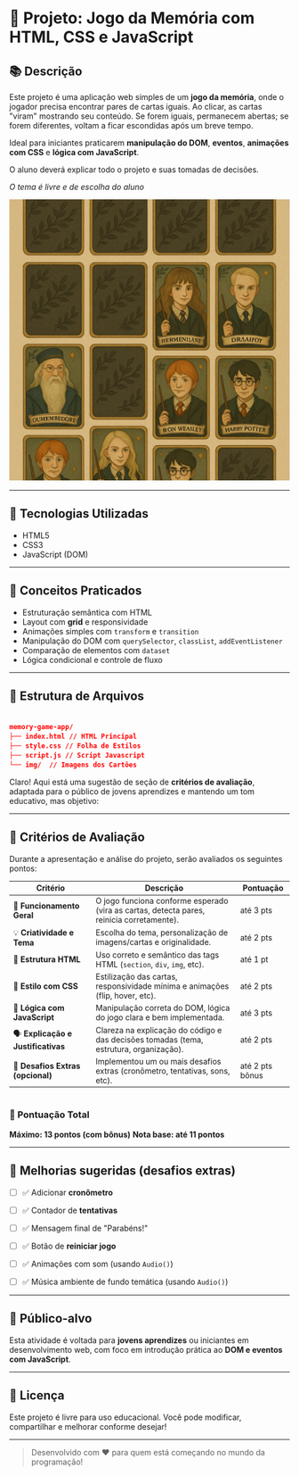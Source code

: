 # 🧠 Projeto: Jogo da Memória com HTML, CSS e JavaScript

## 📚 Descrição

Este projeto é uma aplicação web simples de um **jogo da memória**, onde o jogador precisa encontrar pares de cartas iguais. Ao clicar, as cartas "viram" mostrando seu conteúdo. Se forem iguais, permanecem abertas; se forem diferentes, voltam a ficar escondidas após um breve tempo.

Ideal para iniciantes praticarem **manipulação do DOM**, **eventos**, **animações com CSS** e **lógica com JavaScript**.

O aluno deverá explicar todo o projeto e suas tomadas de decisões.

*O tema é livre e de escolha do aluno*

![Visualização](./images/visualization-game.png)

---

## 🧰 Tecnologias Utilizadas

- HTML5
- CSS3
- JavaScript (DOM)

---

## 🧠 Conceitos Praticados

- Estruturação semântica com HTML
- Layout com **grid** e responsividade
- Animações simples com `transform` e `transition`
- Manipulação do DOM com `querySelector`, `classList`, `addEventListener`
- Comparação de elementos com `dataset`
- Lógica condicional e controle de fluxo

---

## 📂 Estrutura de Arquivos

```json

memory-game-app/
├── index.html // HTML Principal
├── style.css // Folha de Estilos
├── script.js // Script Javascript
└── img/  // Imagens dos Cartões
```


Claro! Aqui está uma sugestão de seção de **critérios de avaliação**, adaptada para o público de jovens aprendizes e mantendo um tom educativo, mas objetivo:

---

## 🧪 Critérios de Avaliação

Durante a apresentação e análise do projeto, serão avaliados os seguintes pontos:

| Critério                            | Descrição                                                                                 | Pontuação       |
| ----------------------------------- | ----------------------------------------------------------------------------------------- | --------------- |
| 🎯 **Funcionamento Geral**          | O jogo funciona conforme esperado (vira as cartas, detecta pares, reinicia corretamente). | até 3 pts       |
| 💡 **Criatividade e Tema**          | Escolha do tema, personalização de imagens/cartas e originalidade.                        | até 2 pts       |
| 🧱 **Estrutura HTML**               | Uso correto e semântico das tags HTML (`section`, `div`, `img`, etc).                     | até 1 pt        |
| 🎨 **Estilo com CSS**               | Estilização das cartas, responsividade mínima e animações (flip, hover, etc).             | até 2 pts       |
| 🔁 **Lógica com JavaScript**        | Manipulação correta do DOM, lógica do jogo clara e bem implementada.                      | até 3 pts       |
| 🗣️ **Explicação e Justificativas** | Clareza na explicação do código e das decisões tomadas (tema, estrutura, organização).    | até 2 pts       |
| 🎁 **Desafios Extras (opcional)**   | Implementou um ou mais desafios extras (cronômetro, tentativas, sons, etc).               | até 2 pts bônus |

#

### 📝 Pontuação Total

**Máximo: 13 pontos (com bônus)**
**Nota base: até 11 pontos**

---

## 🎁 Melhorias sugeridas (desafios extras)

* [ ] ✅ Adicionar **cronômetro**
* [ ] ✅ Contador de **tentativas**
* [ ] ✅ Mensagem final de "Parabéns!"
* [ ] ✅ Botão de **reiniciar jogo**
* [ ] ✅ Animações com som (usando `Audio()`)
* [ ] ✅ Música ambiente de fundo temática (usando `Audio()`)


---

## 🧒 Público-alvo

Esta atividade é voltada para **jovens aprendizes** ou iniciantes em desenvolvimento web, com foco em introdução prática ao **DOM e eventos com JavaScript**.

---

## 📝 Licença

Este projeto é livre para uso educacional.
Você pode modificar, compartilhar e melhorar conforme desejar!

---

> Desenvolvido com ❤️ para quem está começando no mundo da programação!

